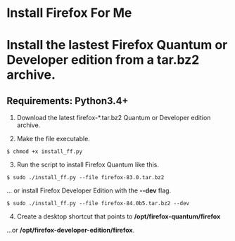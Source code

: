 # Install Firefox For Me

# Install the lastest Firefox Quantum or Developer edition from a tar.bz2 archive.

## Requirements: Python3.4+


1. Download the latest firefox-*.tar.bz2 Quantum or Developer edition archive.


2. Make the file executable.
```
$ chmod +x install_ff.py

```

3. Run the script to install Firefox Quantum like this.
```
$ sudo ./install_ff.py --file firefox-83.0.tar.bz2

```
... or install Firefox Developer Edition with the **--dev** flag.

```
$ sudo ./install_ff.py --file firefox-84.0b5.tar.bz2 --dev

```

4. Create a desktop shortcut that points to **/opt/firefox-quantum/firefox**

...or **/opt/firefox-developer-edition/firefox**.
